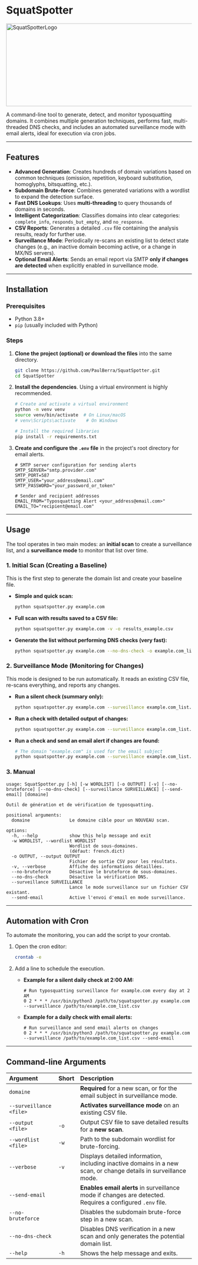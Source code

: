 # SquatSpotter


<img width="875" height="225" alt="SquatSpotterLogo" src="https://github.com/user-attachments/assets/a03df59d-1505-4a49-840e-52c30a147f2c" />

A command-line tool to generate, detect, and monitor typosquatting domains. It combines multiple generation techniques, performs fast, multi-threaded DNS checks, and includes an automated surveillance mode with email alerts, ideal for execution via cron jobs.

---

## Features

-   **Advanced Generation**: Creates hundreds of domain variations based on common techniques (omission, repetition, keyboard substitution, homoglyphs, bitsquatting, etc.).
-   **Subdomain Brute-force**: Combines generated variations with a wordlist to expand the detection surface.
-   **Fast DNS Lookups**: Uses **multi-threading** to query thousands of domains in seconds.
-   **Intelligent Categorization**: Classifies domains into clear categories: `complete_info`, `responds_but_empty`, and `no_response`.
-   **CSV Reports**: Generates a detailed `.csv` file containing the analysis results, ready for further use.
-   **Surveillance Mode**: Periodically re-scans an existing list to detect state changes (e.g., an inactive domain becoming active, or a change in MX/NS servers).
-   **Optional Email Alerts**: Sends an email report via SMTP **only if changes are detected** when explicitly enabled in surveillance mode.

---

## Installation

### Prerequisites

-   Python 3.8+
-   `pip` (usually included with Python)

### Steps

1.  **Clone the project (optional) or download the files** into the same directory.
    ```bash
    git clone https://github.com/PaulBerra/SquatSpotter.git
    cd SquatSpotter
    ```

2.  **Install the dependencies**. Using a virtual environment is highly recommended.
    ```bash
    # Create and activate a virtual environment
    python -m venv venv
    source venv/bin/activate  # On Linux/macOS
    # venv\Scripts\activate    # On Windows

    # Install the required libraries
    pip install -r requirements.txt
    ```

3.  **Create and configure the `.env` file** in the project's root directory for email alerts.
    ```env
    # SMTP server configuration for sending alerts
    SMTP_SERVER="smtp.provider.com"
    SMTP_PORT=587
    SMTP_USER="your_address@email.com"
    SMTP_PASSWORD="your_password_or_token"

    # Sender and recipient addresses
    EMAIL_FROM="Typosquatting Alert <your_address@email.com>"
    EMAIL_TO="recipient@email.com"
    ```

---

## Usage

The tool operates in two main modes: an **initial scan** to create a surveillance list, and a **surveillance mode** to monitor that list over time.

### 1. Initial Scan (Creating a Baseline)

This is the first step to generate the domain list and create your baseline file.

-   **Simple and quick scan:**
    ```bash
    python squatspotter.py example.com
    ```

-   **Full scan with results saved to a CSV file:**
    ```bash
    python squatspotter.py example.com -v -o results_example.csv
    ```

-   **Generate the list without performing DNS checks (very fast):**
    ```bash
    python squatspotter.py example.com --no-dns-check -o example.com_list.csv
    ```

### 2. Surveillance Mode (Monitoring for Changes)

This mode is designed to be run automatically. It reads an existing CSV file, re-scans everything, and reports any changes.

-   **Run a silent check (summary only):**
    ```bash
    python squatspotter.py example.com --surveillance example.com_list.csv
    ```

-   **Run a check with detailed output of changes:**
    ```bash
    python squatspotter.py example.com --surveillance example.com_list.csv -v
    ```

-   **Run a check and send an email alert if changes are found:**
    ```bash
    # The domain "example.com" is used for the email subject
    python squatspotter.py example.com --surveillance example.com_list.csv --send-email
    ```
### 3. Manual 

```
usage: SquatSpotter.py [-h] [-w WORDLIST] [-o OUTPUT] [-v] [--no-bruteforce] [--no-dns-check] [--surveillance SURVEILLANCE] [--send-email] [domaine]

Outil de génération et de vérification de typosquatting.

positional arguments:
  domaine               Le domaine cible pour un NOUVEAU scan.

options:
  -h, --help            show this help message and exit
  -w WORDLIST, --wordlist WORDLIST
                        Wordlist de sous-domaines.
                        (défaut: french.dict)
  -o OUTPUT, --output OUTPUT
                        Fichier de sortie CSV pour les résultats.
  -v, --verbose         Affiche des informations détaillées.
  --no-bruteforce       Désactive le bruteforce de sous-domaines.
  --no-dns-check        Désactive la vérification DNS.
  --surveillance SURVEILLANCE
                        Lance le mode surveillance sur un fichier CSV existant.
  --send-email          Active l'envoi d'email en mode surveillance.

```




---

## Automation with Cron

To automate the monitoring, you can add the script to your crontab.

1.  Open the cron editor:
    ```bash
    crontab -e
    ```

2.  Add a line to schedule the execution.

    -   **Example for a silent daily check at 2:00 AM:**
        ```crontab
        # Run typosquatting surveillance for example.com every day at 2 AM
        0 2 * * * /usr/bin/python3 /path/to/squatspotter.py example.com --surveillance /path/to/example.com_list.csv
        ```

    -   **Example for a daily check with email alerts:**
        ```crontab
        # Run surveillance and send email alerts on changes
        0 2 * * * /usr/bin/python3 /path/to/squatspotter.py example.com --surveillance /path/to/example.com_list.csv --send-email
        ```

---

## Command-line Arguments

| Argument | Short | Description |
| :--- | :--- | :--- |
| `domaine` | | **Required** for a new scan, or for the email subject in surveillance mode. |
| `--surveillance <file>`| | **Activates surveillance mode** on an existing CSV file. |
| `--output <file>` | `-o` | Output CSV file to save detailed results for a **new scan**. |
| `--wordlist <file>` | `-w` | Path to the subdomain wordlist for brute-forcing. |
| `--verbose` | `-v` | Displays detailed information, including inactive domains in a new scan, or change details in surveillance mode. |
| `--send-email` | | **Enables email alerts** in surveillance mode if changes are detected. Requires a configured `.env` file. |
| `--no-bruteforce` | | Disables the subdomain brute-force step in a new scan. |
| `--no-dns-check` | | Disables DNS verification in a new scan and only generates the potential domain list. |
| `--help` | `-h` | Shows the help message and exits. |
